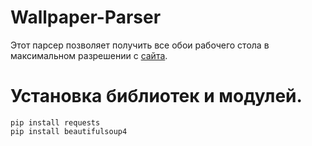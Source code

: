 # Wallpaper-Parser
Этот парсер позволяет получить все обои рабочего стола в максимальном разрешении с [сайта](https://zastavok.net/).
# Установка библиотек и модулей.  
    pip install requests
    pip install beautifulsoup4
